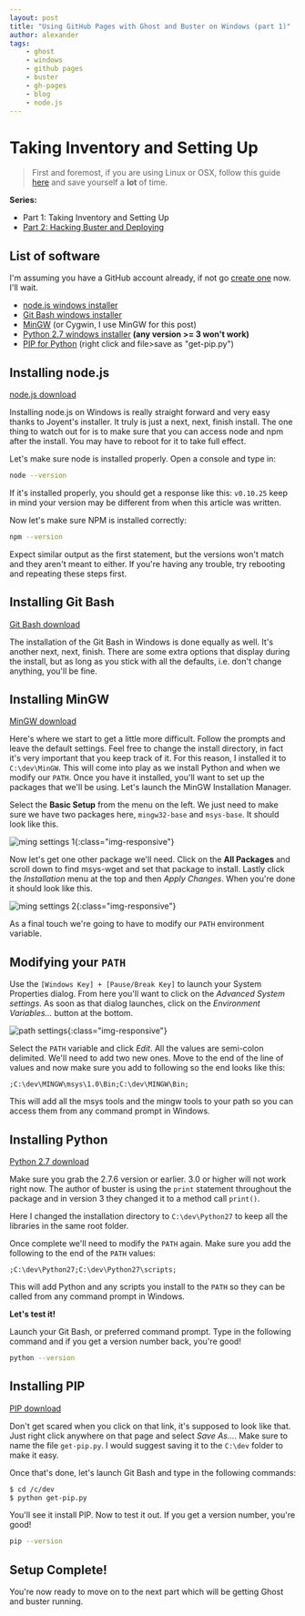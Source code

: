 ```yaml
---
layout: post
title: "Using GitHub Pages with Ghost and Buster on Windows (part 1)"
author: alexander
tags: 
    - ghost
    - windows
    - github pages
    - buster
    - gh-pages
    - blog
    - node.js
---
```


Taking Inventory and Setting Up
=

> First and foremost, if you are using Linux or OSX, follow this guide [here](http://genescissors.github.io/deploying-ghost-blog-to-gh-pages/) and save yourself a **lot** of time.

**Series:**

- Part 1: Taking Inventory and Setting Up
- [Part 2: Hacking Buster and Deploying](/2014/02/24/using-github-pages-with-ghost-and-buster-on-windows-part-2)

## List of software

I'm assuming you have a GitHub account already, if not go [create one](http://github.com) now. I'll wait.

- [node.js windows installer](http://nodejs.org/download/)
- [Git Bash windows installer](http://msysgit.github.io/)
- [MinGW](http://sourceforge.net/projects/mingw/files/latest/download?source=files) (or Cygwin, I use MinGW for this post)
- [Python 2.7 windows installer](http://www.python.org/download/) **(any version >= 3 won't work)**
- [PIP for Python](https://raw.github.com/pypa/pip/master/contrib/get-pip.py) (right click and file>save as "get-pip.py")

## Installing node.js

[node.js download](http://nodejs.org/download/)

Installing node.js on Windows is really straight forward and very easy thanks to Joyent's installer.  It truly is just a next, next, finish install. The one thing to watch out for is to make sure that you can access node and npm after the install. You may have to reboot for it to take full effect.

Let's make sure node is installed properly. Open a console and type in:

```sh
node --version
```

If it's installed properly, you should get a response like this:
`v0.10.25` keep in mind your version may be different from when this article was written.

Now let's make sure NPM is installed correctly:

```sh
npm --version
```

Expect similar output as the first statement, but the versions won't match and they aren't meant to either. If you're having any trouble, try rebooting and repeating these steps first.

## Installing Git Bash

[Git Bash download](http://msysgit.github.io/)

The installation of the Git Bash in Windows is done equally as well. It's another next, next, finish. There are some extra options that display during the install, but as long as you stick with all the defaults, i.e. don't change anything, you'll be fine.

## Installing MinGW

[MinGW download](http://sourceforge.net/projects/mingw/files/latest/download?source=files)

Here's where we start to get a little more difficult. Follow the prompts and leave the default settings. Feel free to change the install directory, in fact it's very important that you keep track of it. For this reason, I installed it to `C:\dev\MinGW`. This will come into play as we install Python and when we modify our `PATH`. Once you have it installed, you'll want to set up the packages that we'll be using. Let's launch the MinGW Installation Manager.

Select the **Basic Setup** from the menu on the left. We just need to make sure we have two packages here, `mingw32-base` and `msys-base`. It should look like this.

![ming settings 1](https://hhmoww.bn1304.livefilestore.com/y4mDpImDFvFe97dQQE4Gd8kd8itSTxXFpJvpVe5i-haGucCH7z2OKu4OHqaGYhLkyOzXRgTO3VsP4ldME5Q3RVedbwBxRs_XqvXGD6rddJR3gfKXg-soRH8iIrZaWC8ci8GJK5-m4elsMHwe6QMetYtu7qieA63LYcwRR9D1oKboZ_tbr2iW_p1d9ElQ1cYtO06nNCL5d_R5T9TStCWcCmi7A){:class="img-responsive"}

Now let's get one other package we'll need. Click on the **All Packages** and scroll down to find msys-wget and set that package to install. Lastly click the *Installation* menu at the top and then *Apply Changes*. When you're done it should look like this.

![ming settings 2](https://hxmoww.bn1304.livefilestore.com/y4mdPw4y1s7-vq_PQijvWloWjvnbPLqkJvBUBU170Cs7v3M7cNSJvPYjlpABL0-kL19X_gC2udaojpx2eSGAc63EMFhJj_TEKg5q7mN6Iymsy5sn-A0-0BIblgN-UQpzuDAuCAauNXFd5L-N5itUAjCWEhFspILiDtnCE-LPs-PfUw_U4xfcdNnN9iGEm67Sq3L9n0V3OMght3iNsqzLUGhyA){:class="img-responsive"}

As a final touch we're going to have to modify our `PATH` environment variable.

Modifying your `PATH`
-

Use the `[Windows Key] + [Pause/Break Key]` to launch your System Properties dialog. From here you'll want to click on the *Advanced System settings*. As soon as that dialog launches, click on the *Environment Variables...* button at the bottom.

![path settings](https://ibmoww.bn1304.livefilestore.com/y4ma4qsHN-zGPd3Uig56HQF9nmEyFwUyKBElbj0Zx7a7nvOycO0FUz788Vrse1FRgVLsATLBCXUVBJ1J9YHBVwpGdtjL-kkB22B4uzUUEsTb-8AIhjXrBRh4Xi4GuQ15sgQIiB2-nykR25NU9yPOaixepuiNBr_C3LWRhJNWu0AHSJ-PMKnTx3IhtqWVW4NGnSUamGNk3nHeprW1lYtwa910g){:class="img-responsive"}

Select the `PATH` variable and click *Edit*. All the values are semi-colon delimited. We'll need to add two new ones. Move to the end of the line of values and now make sure you add to following so the end looks like this:

```
;C:\dev\MINGW\msys\1.0\Bin;C:\dev\MINGW\Bin;
```

This will add all the msys tools and the mingw tools to your path so you can access them from any command prompt in Windows.

## Installing Python

[Python 2.7 download](http://www.python.org/download/)

Make sure you grab the 2.7.6 version or earlier. 3.0 or higher will not work right now. The author of buster is using the `print` statement throughout the package and in version 3 they changed it to a method call `print()`.

Here I changed the installation directory to `C:\dev\Python27` to keep all the libraries in the same root folder.

Once complete we'll need to modify the `PATH` again. Make sure you add the following to the end of the `PATH` values:

```
;C:\dev\Python27;C:\dev\Python27\scripts;
```

This will add Python and any scripts you install to the `PATH` so they can be called from any command prompt in Windows.

**Let's test it!**

Launch your Git Bash, or preferred command prompt. Type in the following command and if you get a version number back, you're good!

```sh
python --version
```

## Installing PIP

[PIP download](https://raw.github.com/pypa/pip/master/contrib/get-pip.py)

Don't get scared when you click on that link, it's supposed to look like that. Just right click anywhere on that page and select *Save As...*. Make sure to name the file `get-pip.py`. I would suggest saving it to the `C:\dev` folder to make it easy.

Once that's done, let's launch Git Bash and type in the following commands:

```sh
$ cd /c/dev
$ python get-pip.py
```

You'll see it install PIP. Now to test it out. If you get a version number, you're good!

```sh
pip --version
```

## Setup Complete!

You're now ready to move on to the next part which will be getting Ghost and buster running.